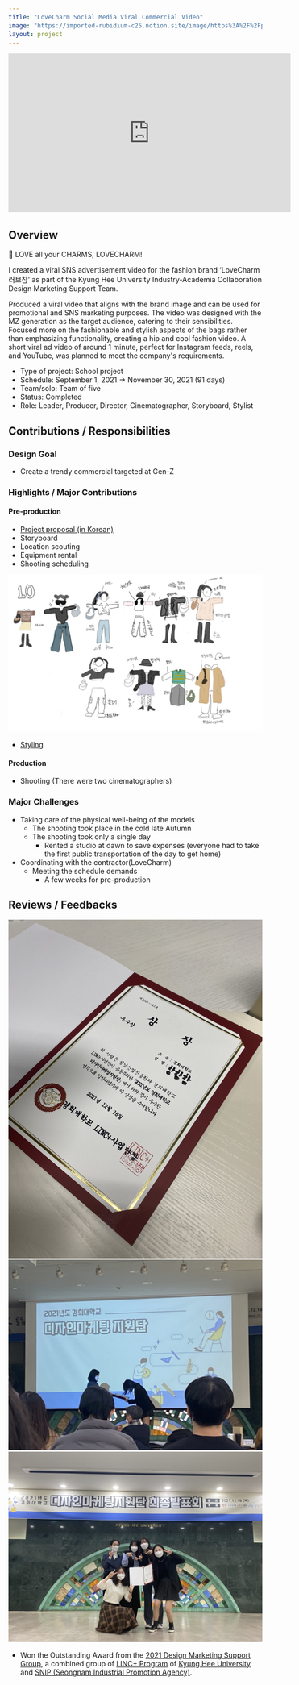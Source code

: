 ```yaml
---
title: "LoveCharm Social Media Viral Commercial Video"
image: "https://imported-rubidium-c25.notion.site/image/https%3A%2F%2Fprod-files-secure.s3.us-west-2.amazonaws.com%2Fdf426fa9-315c-4c07-b8cd-92ef2da301ff%2F1fe20ee8-7cf0-44a2-b96d-984f6de46963%2F%25ED%2599%2594%25EB%25A9%25B4_%25EC%25BA%25A1%25EC%25B2%2598_2024-06-27_222411.png?table=block&id=14bbc985-c452-44ba-ba60-a4a7091adfab&spaceId=df426fa9-315c-4c07-b8cd-92ef2da301ff&width=2000&userId=&cache=v2"
layout: project
---
```


<p><iframe width="560" height="315" src="https://www.youtube.com/embed/AnZ8cvQiyTs" title="LoveCharm SNS Viral Commercial Video" frameBorder="0"   allow="accelerometer; autoplay; clipboard-write; encrypted-media; gyroscope; picture-in-picture; web-share"  allowFullScreen><br>Powered by <a href="https://youtubeembedcode.com">youtube embed code</a> and <a href="https://snabblan.io/">snabblån utan uc</a></iframe></p>

## Overview

👜 LOVE all your CHARMS, LOVECHARM!

I created a viral SNS advertisement video for the fashion brand ‘LoveCharm 러브참’ as part of the Kyung Hee University Industry-Academia Collaboration Design Marketing Support Team.

Produced a viral video that aligns with the brand image and can be used for promotional and SNS marketing purposes.
The video was designed with the MZ generation as the target audience, catering to their sensibilities.
Focused more on the fashionable and stylish aspects of the bags rather than emphasizing functionality, creating a hip and cool fashion video.
A short viral ad video of around 1 minute, perfect for Instagram feeds, reels, and YouTube, was planned to meet the company's requirements.

* Type of project: School project
* Schedule: September 1, 2021 &rarr; November 30, 2021 (91 days)
* Team/solo: Team of five
* Status: Completed
* Role: Leader, Producer, Director, Cinematographer, Storyboard, Stylist

## Contributions / Responsibilities

### Design Goal

* Create a trendy commercial targeted at Gen-Z

### Highlights / Major Contributions

#### Pre-production

* [Project proposal (in Korean)](/assets/documents/참참참_LOVECHARM러브참_기획안.pdf)
* Storyboard
* Location scouting
* Equipment rental
* Shooting scheduling

![lovecharm_styling_concept](/assets/images/lovecharm_styling_concept.png)

* [Styling](/assets/documents/styling.pdf)

#### Production

* Shooting (There were two cinematographers)

### Major Challenges

* Taking care of the physical well-being of the models
  * The shooting took place in the cold late Autumn
  * The shooting took only a single day
    * Rented a studio at dawn to save expenses (everyone had to take the first public transportation of the day to get home)
* Coordinating with the contractor(LoveCharm)
  * Meeting the schedule demands
    * A few weeks for pre-production

## Reviews / Feedbacks

![](/assets/images/lovecharm_award.jpg)
![](/assets/images/lovecharm_awards_ceremony.jpg)
![](/assets/images/lovecharm_awards_team_members.jpg)

* Won the Outstanding Award from the [2021 Design Marketing Support Group](https://youtube.com/playlist?list=PLhNBuwpSPpmVYi3Tx9jfgnExjcdu6otnE&si=P7xBsaRvGDuLsGWy), a combined group of [LINC+ Program](https://aladdin.khu.ac.kr/) of [Kyung Hee University](https://www.khu.ac.kr/eng/user/main/view.do) and [SNIP (Seongnam Industrial Promotion Agency)](http://snip.or.kr/).